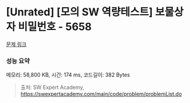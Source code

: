 # [Unrated] [모의 SW 역량테스트] 보물상자 비밀번호 - 5658 

[문제 링크](https://swexpertacademy.com/main/code/problem/problemDetail.do?contestProbId=AWXRUN9KfZ8DFAUo) 

### 성능 요약

메모리: 58,800 KB, 시간: 174 ms, 코드길이: 382 Bytes



> 출처: SW Expert Academy, https://swexpertacademy.com/main/code/problem/problemList.do